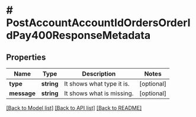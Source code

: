 # # PostAccountAccountIdOrdersOrderIdPay400ResponseMetadata

## Properties

Name | Type | Description | Notes
------------ | ------------- | ------------- | -------------
**type** | **string** | It shows what type it is. | [optional]
**message** | **string** | It shows what is missing. | [optional]

[[Back to Model list]](../../README.md#models) [[Back to API list]](../../README.md#endpoints) [[Back to README]](../../README.md)
